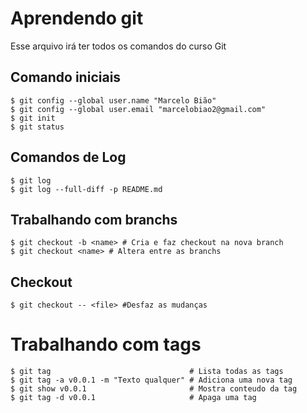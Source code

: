 # Aprendendo git
Esse arquivo irá ter todos os comandos do curso Git

## Comando iniciais
```shell
$ git config --global user.name "Marcelo Bião"
$ git config --global user.email "marcelobiao2@gmail.com"
$ git init
$ git status
```

## Comandos de Log
```shell
$ git log
$ git log --full-diff -p README.md
```

## Trabalhando com branchs
```shell
$ git checkout -b <name> # Cria e faz checkout na nova branch
$ git checkout <name> # Altera entre as branchs
```

## Checkout
```shell
$ git checkout -- <file> #Desfaz as mudanças
```

# Trabalhando com tags
```shell
$ git tag                               # Lista todas as tags
$ git tag -a v0.0.1 -m "Texto qualquer" # Adiciona uma nova tag
$ git show v0.0.1                       # Mostra conteudo da tag
$ git tag -d v0.0.1                     # Apaga uma tag
```

